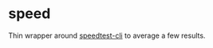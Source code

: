 # speed

Thin wrapper around [speedtest-cli](https://github.com/sivel/speedtest-cli) to
average a few results.
